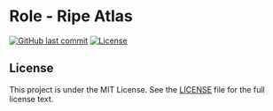 # Role - Ripe Atlas

[![GitHub last commit](https://img.shields.io/github/last-commit/ursinn-ansible/role-ripe-atlas?logo=github&style=for-the-badge)](https://github.com/ursinn-ansible/role-ripe-atlas/commits)
[![License](https://img.shields.io/github/license/ursinn-ansible/role-ripe-atlas?style=for-the-badge)](https://github.com/ursinn-ansible/role-ripe-atlas/blob/main/LICENSE)

## License

This project is under the MIT License. See the [LICENSE](https://github.com/ursinn-ansible/role-ripe-atlas/blob/main/LICENSE) file for the full license text.

